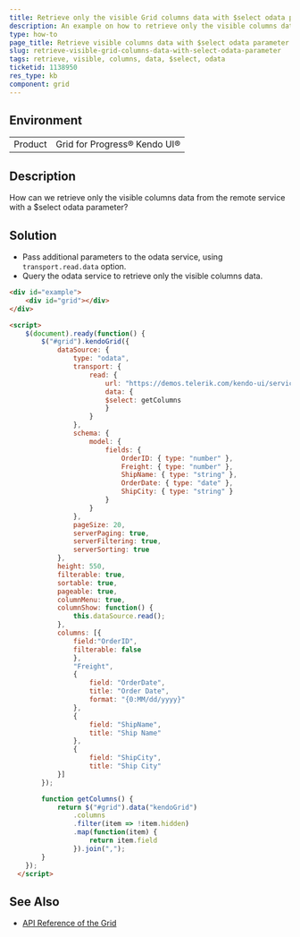 ```yaml
---
title: Retrieve only the visible Grid columns data with $select odata parameter
description: An example on how to retrieve only the visible columns data with $select odata parameter in the Kendo UI Grid.
type: how-to
page_title: Retrieve visible columns data with $select odata parameter | Kendo UI Grid
slug: retrieve-visible-grid-columns-data-with-select-odata-parameter
tags: retrieve, visible, columns, data, $select, odata
ticketid: 1138950
res_type: kb
component: grid
---
```


## Environment
<table>
 <tr>
  <td>Product</td>
  <td>Grid for Progress® Kendo UI®</td>
 </tr>
</table>


## Description

How can we retrieve only the visible columns data from the remote service with a $select odata parameter?

## Solution

* Pass additional parameters to the odata service, using `transport.read.data` option.
* Query the odata service to retrieve only the visible columns data.

```html
<div id="example">
    <div id="grid"></div>
</div>

<script>
    $(document).ready(function() {
        $("#grid").kendoGrid({
            dataSource: {
                type: "odata",
                transport: {
                    read: {
                        url: "https://demos.telerik.com/kendo-ui/service/Northwind.svc/Orders",
                        data: {
                        $select: getColumns
                        }
                    }
                },
                schema: {
                    model: {
                        fields: {
                            OrderID: { type: "number" },
                            Freight: { type: "number" },
                            ShipName: { type: "string" },
                            OrderDate: { type: "date" },
                            ShipCity: { type: "string" }
                        }
                    }
                },
                pageSize: 20,
                serverPaging: true,
                serverFiltering: true,
                serverSorting: true
            },
            height: 550,
            filterable: true,
            sortable: true,
            pageable: true,
            columnMenu: true,
            columnShow: function() {
                this.dataSource.read();
            },
            columns: [{
                field:"OrderID",
                filterable: false
                },
                "Freight",
                {
                    field: "OrderDate",
                    title: "Order Date",
                    format: "{0:MM/dd/yyyy}"
                },
                {
                    field: "ShipName",
                    title: "Ship Name"
                },
                {
                    field: "ShipCity",
                    title: "Ship City"
            }]
        });

        function getColumns() {
            return $("#grid").data("kendoGrid")
                .columns
                .filter(item => !item.hidden)
                .map(function(item) {
                    return item.field
                }).join(",");
        }
    });
  </script>
```

## See Also

* [API Reference of the Grid](http://docs.telerik.com/kendo-ui/api/javascript/ui/grid)